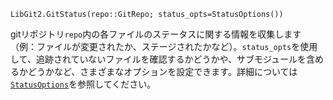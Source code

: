 ```
LibGit2.GitStatus(repo::GitRepo; status_opts=StatusOptions())
```

gitリポジトリ`repo`内の各ファイルのステータスに関する情報を収集します（例：ファイルが変更されたか、ステージされたかなど）。`status_opts`を使用して、追跡されていないファイルを確認するかどうかや、サブモジュールを含めるかどうかなど、さまざまなオプションを設定できます。詳細については[`StatusOptions`](@ref)を参照してください。
